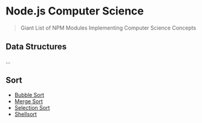 # Node.js Computer Science

> Giant List of NPM Modules Implementing Computer Science Concepts


## Data Structures
...

## Sort
- [Bubble Sort](https://www.npmjs.com/package/bubblesort)
- [Merge Sort](https://www.npmjs.com/package/mergesort)
- [Selection Sort](https://www.npmjs.com/package/selectionsort)
- [Shellsort](https://www.npmjs.com/package/shellsort)
